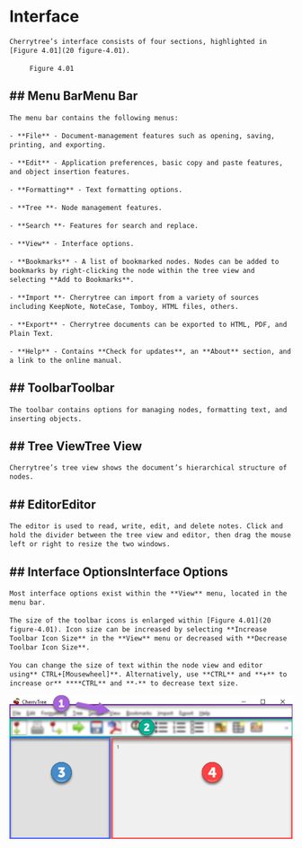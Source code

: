 
# Interface


	Cherrytree’s interface consists of four sections, highlighted in [Figure 4.01](20 figure-4.01).

		 Figure 4.01
		

##  ## Menu BarMenu Bar

	The menu bar contains the following menus:
	
	- **File** - Document-management features such as opening, saving, printing, and exporting.

	- **Edit** - Application preferences, basic copy and paste features, and object insertion features.

	- **Formatting** - Text formatting options.

	- **Tree **- Node management features.

	- **Search **- Features for search and replace.

	- **View** - Interface options.

	- **Bookmarks** - A list of bookmarked nodes. Nodes can be added to bookmarks by right-clicking the node within the tree view and selecting **Add to Bookmarks**.

	- **Import **- Cherrytree can import from a variety of sources including KeepNote, NoteCase, Tomboy, HTML files, others.

	- **Export** - Cherrytree documents can be exported to HTML, PDF, and Plain Text.

	- **Help** - Contains **Check for updates**, an **About** section, and a link to the online manual.

##  ## ToolbarToolbar

	The toolbar contains options for managing nodes, formatting text, and inserting objects.

##  ## Tree ViewTree View

	Cherrytree’s tree view shows the document’s hierarchical structure of nodes.

##  ## EditorEditor

	The editor is used to read, write, edit, and delete notes. Click and hold the divider between the tree view and editor, then drag the mouse left or right to resize the two windows.

##  ## Interface OptionsInterface Options

	Most interface options exist within the **View** menu, located in the menu bar.
	
	The size of the toolbar icons is enlarged within [Figure 4.01](20 figure-4.01). Icon size can be increased by selecting **Increase Toolbar Icon Size** in the **View** menu or decreased with **Decrease Toolbar Icon Size**.
	
	You can change the size of text within the node view and editor using** CTRL+[Mousewheel]**. Alternatively, use **CTRL** and **+** to increase or** ****CTRL** and **-** to decrease text size.
![unnamed_972a846916414f828b9d2434e465e150](unnamed_972a846916414f828b9d2434e465e150.png)
